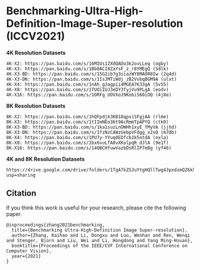 # Benchmarking-Ultra-High-Definition-Image-Super-resolution (ICCV2021)


__4K Resolution Datasets__


```
4K-X2: https://pan.baidu.com/s/16MIUs1ZXdQADo3k2ovLLeg (ogby)
4K-X3: https://pan.baidu.com/s/1Bb8ACI8ZaYsF_z_r8YMEgQ (5dlk)
4K-X3-BD: https://pan.baidu.com/s/15G2ib7g3siazWY8MAOR0Iw (2q4d)
4K-X3-DN: https://pan.baidu.com/s/1IsJMTiWdj_zB2VvbqBGM9A (ulxt)
4K-X4: https://pan.baidu.com/s/1nAh_gJagpii4MGEA7K33gA (5v55)
4K-X8: https://pan.baidu.com/s/1TUOiIUJ3eDY3fyjVu9PLgA (eodv)
4K-X16: https://pan.baidu.com/s/1ORFg_UOVXoJ9KobiS60iOQ (4j8e)
```

__8K Resolution Datasets__


```
8K-X2: https://pan.baidu.com/s/1hQFpdjk3KB18qpxiSFgjAA (rlme)
8K-X3: https://pan.baidu.com/s/1tIImNEo36t9AcRmmTpAPYQ (ctk0)
8K-X3-BD: https://pan.baidu.com/s/1ka1suzLnOWHh1xyE_fMyVA (jjhd)
8K-X3-DN: https://pan.baidu.com/s/1fzNzCAWzUebpVFdgg_x2xQ (m70b)
8K-X4: https://pan.baidu.com/s/1PU7y-YYuq0EDfcb2k5otdA (nxla)
8K-X8: https://pan.baidu.com/s/1bx6vuLfA8vXKolpqR_dJlA (9e1f)
8K-X16: https://pan.baidu.com/s/140BCHfuwVazbDsRlIP7eBg (yf46)
```


__4K and 8K Resolution Datasets__


```
https://drive.google.com/drive/folders/1TgA7kZSJuYtgHQllTwg4JpxdzmQZ6k5X?usp=sharing
```



## Citation
If you think this work is useful for your research, please cite the following paper.

```
@inproceedings{zhang2021benchmarking,
  title={Benchmarking Ultra-High-Definition Image Super-resolution},
  author={Zhang, Kaihao and Li, Dongxu and Luo, Wenhan and Ren, Wenqi and Stenger, Bjorn and Liu, Wei and Li, Hongdong and Yang Ming-Hsuan},
  booktitle={Proceedings of the IEEE/CVF International Conference on Computer Vision},
  year={2021}
}
```


















